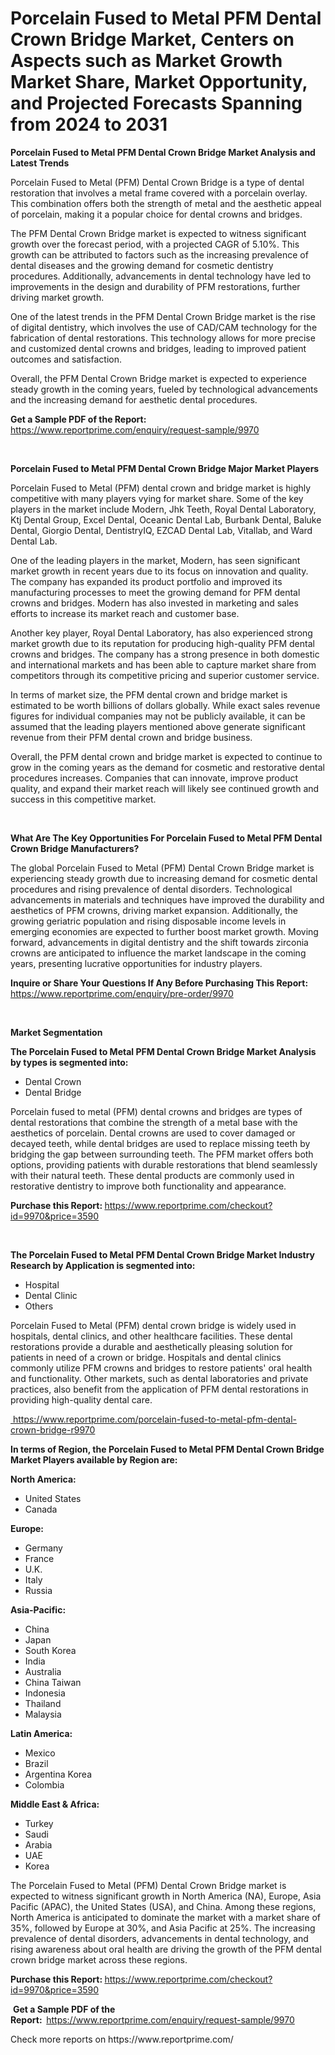 <p><h1>Porcelain Fused to Metal PFM Dental Crown Bridge Market, Centers on Aspects such as Market Growth Market Share, Market Opportunity, and Projected Forecasts Spanning from 2024 to 2031</h1></p><p><strong>Porcelain Fused to Metal PFM Dental Crown Bridge Market Analysis and Latest Trends</strong></p>
<p><p>Porcelain Fused to Metal (PFM) Dental Crown Bridge is a type of dental restoration that involves a metal frame covered with a porcelain overlay. This combination offers both the strength of metal and the aesthetic appeal of porcelain, making it a popular choice for dental crowns and bridges.</p><p>The PFM Dental Crown Bridge market is expected to witness significant growth over the forecast period, with a projected CAGR of 5.10%. This growth can be attributed to factors such as the increasing prevalence of dental diseases and the growing demand for cosmetic dentistry procedures. Additionally, advancements in dental technology have led to improvements in the design and durability of PFM restorations, further driving market growth.</p><p>One of the latest trends in the PFM Dental Crown Bridge market is the rise of digital dentistry, which involves the use of CAD/CAM technology for the fabrication of dental restorations. This technology allows for more precise and customized dental crowns and bridges, leading to improved patient outcomes and satisfaction.</p><p>Overall, the PFM Dental Crown Bridge market is expected to experience steady growth in the coming years, fueled by technological advancements and the increasing demand for aesthetic dental procedures.</p></p>
<p><strong>Get a Sample PDF of the Report:&nbsp;</strong> <a href="https://www.reportprime.com/enquiry/request-sample/9970">https://www.reportprime.com/enquiry/request-sample/9970</a></p>
<p>&nbsp;</p>
<p><strong>Porcelain Fused to Metal PFM Dental Crown Bridge Major Market Players</strong></p>
<p><p>Porcelain Fused to Metal (PFM) dental crown and bridge market is highly competitive with many players vying for market share. Some of the key players in the market include Modern, Jhk Teeth, Royal Dental Laboratory, Ktj Dental Group, Excel Dental, Oceanic Dental Lab, Burbank Dental, Baluke Dental, Giorgio Dental, DentistryIQ, EZCAD Dental Lab, Vitallab, and Ward Dental Lab.</p><p>One of the leading players in the market, Modern, has seen significant market growth in recent years due to its focus on innovation and quality. The company has expanded its product portfolio and improved its manufacturing processes to meet the growing demand for PFM dental crowns and bridges. Modern has also invested in marketing and sales efforts to increase its market reach and customer base.</p><p>Another key player, Royal Dental Laboratory, has also experienced strong market growth due to its reputation for producing high-quality PFM dental crowns and bridges. The company has a strong presence in both domestic and international markets and has been able to capture market share from competitors through its competitive pricing and superior customer service.</p><p>In terms of market size, the PFM dental crown and bridge market is estimated to be worth billions of dollars globally. While exact sales revenue figures for individual companies may not be publicly available, it can be assumed that the leading players mentioned above generate significant revenue from their PFM dental crown and bridge business.</p><p>Overall, the PFM dental crown and bridge market is expected to continue to grow in the coming years as the demand for cosmetic and restorative dental procedures increases. Companies that can innovate, improve product quality, and expand their market reach will likely see continued growth and success in this competitive market.</p></p>
<p>&nbsp;</p>
<p><strong>What Are The Key Opportunities For Porcelain Fused to Metal PFM Dental Crown Bridge Manufacturers?</strong></p>
<p><p>The global Porcelain Fused to Metal (PFM) Dental Crown Bridge market is experiencing steady growth due to increasing demand for cosmetic dental procedures and rising prevalence of dental disorders. Technological advancements in materials and techniques have improved the durability and aesthetics of PFM crowns, driving market expansion. Additionally, the growing geriatric population and rising disposable income levels in emerging economies are expected to further boost market growth. Moving forward, advancements in digital dentistry and the shift towards zirconia crowns are anticipated to influence the market landscape in the coming years, presenting lucrative opportunities for industry players.</p></p>
<p><strong>Inquire or Share Your Questions If Any Before Purchasing This Report:</strong> <a href="https://www.reportprime.com/enquiry/pre-order/9970">https://www.reportprime.com/enquiry/pre-order/9970</a></p>
<p>&nbsp;</p>
<p><strong>Market Segmentation</strong></p>
<p><strong>The Porcelain Fused to Metal PFM Dental Crown Bridge Market Analysis by types is segmented into:</strong></p>
<p><ul><li>Dental Crown</li><li>Dental Bridge</li></ul></p>
<p><p>Porcelain fused to metal (PFM) dental crowns and bridges are types of dental restorations that combine the strength of a metal base with the aesthetics of porcelain. Dental crowns are used to cover damaged or decayed teeth, while dental bridges are used to replace missing teeth by bridging the gap between surrounding teeth. The PFM market offers both options, providing patients with durable restorations that blend seamlessly with their natural teeth. These dental products are commonly used in restorative dentistry to improve both functionality and appearance.</p></p>
<p><strong>Purchase this Report:&nbsp;</strong><a href="https://www.reportprime.com/checkout?id=9970&price=3590">https://www.reportprime.com/checkout?id=9970&price=3590</a></p>
<p>&nbsp;</p>
<p><strong>The Porcelain Fused to Metal PFM Dental Crown Bridge Market Industry Research by Application is segmented into:</strong></p>
<p><ul><li>Hospital</li><li>Dental Clinic</li><li>Others</li></ul></p>
<p><p>Porcelain Fused to Metal (PFM) dental crown bridge is widely used in hospitals, dental clinics, and other healthcare facilities. These dental restorations provide a durable and aesthetically pleasing solution for patients in need of a crown or bridge. Hospitals and dental clinics commonly utilize PFM crowns and bridges to restore patients' oral health and functionality. Other markets, such as dental laboratories and private practices, also benefit from the application of PFM dental restorations in providing high-quality dental care.</p></p>
<p><a href="https://www.reportprime.com/porcelain-fused-to-metal-pfm-dental-crown-bridge-r9970">&nbsp;https://www.reportprime.com/porcelain-fused-to-metal-pfm-dental-crown-bridge-r9970</a></p>
<p><strong>In terms of Region, the Porcelain Fused to Metal PFM Dental Crown Bridge Market Players available by Region are:</strong></p>
<p>
    <p> <strong> North America: </strong>
        <ul>
            <li>United States</li>
            <li>Canada</li>
        </ul>
        </p> 
    <p> <strong> Europe: </strong>
        <ul>
            <li>Germany</li>
            <li>France</li>
            <li>U.K.</li>
            <li>Italy</li>
            <li>Russia</li>
        </ul>
        </p> 
    <p> <strong> Asia-Pacific: </strong>
        <ul>
            <li>China</li>
            <li>Japan</li>
            <li>South Korea</li>
            <li>India</li>
            <li>Australia</li>
            <li>China Taiwan</li>
            <li>Indonesia</li>
            <li>Thailand</li>
            <li>Malaysia</li>
        </ul>
        </p> 
    <p> <strong> Latin America: </strong>
        <ul>
            <li>Mexico</li>
            <li>Brazil</li>
            <li>Argentina Korea</li>
            <li>Colombia</li>
        </ul>
        </p> 
    <p> <strong> Middle East & Africa: </strong>
        <ul>
            <li>Turkey</li>
            <li>Saudi</li>
            <li>Arabia</li>
            <li>UAE</li>
            <li>Korea</li>
        </ul>
    </p>
    </p>
<p><p>The Porcelain Fused to Metal (PFM) Dental Crown Bridge market is expected to witness significant growth in North America (NA), Europe, Asia Pacific (APAC), the United States (USA), and China. Among these regions, North America is anticipated to dominate the market with a market share of 35%, followed by Europe at 30%, and Asia Pacific at 25%. The increasing prevalence of dental disorders, advancements in dental technology, and rising awareness about oral health are driving the growth of the PFM dental crown bridge market across these regions.</p></p>
<p><strong>Purchase this Report: </strong><a href="https://www.reportprime.com/checkout?id=9970&price=3590">https://www.reportprime.com/checkout?id=9970&price=3590</a></p>
<p>&nbsp;<strong>Get a Sample PDF of the Report:&nbsp;&nbsp;</strong><a href="https://www.reportprime.com/enquiry/request-sample/9970">https://www.reportprime.com/enquiry/request-sample/9970</a></p>
<p><strong></strong></p>
<p>Check more reports on https://www.reportprime.com/</p>